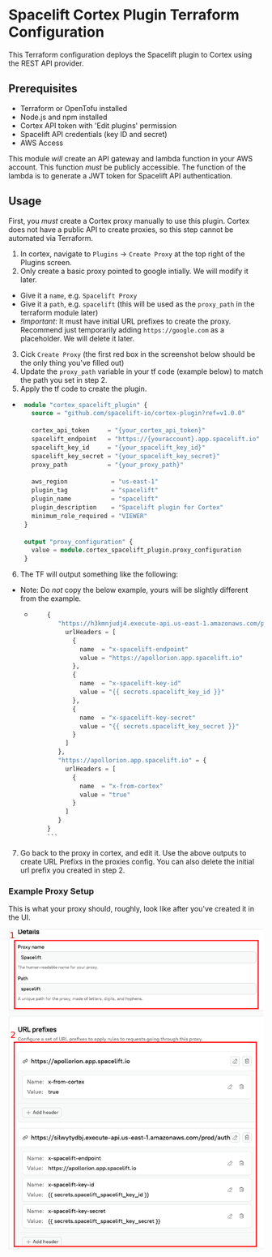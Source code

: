 # Spacelift Cortex Plugin Terraform Configuration

This Terraform configuration deploys the Spacelift plugin to Cortex using the REST API provider.

## Prerequisites

- Terraform or OpenTofu installed
- Node.js and npm installed
- Cortex API token with 'Edit plugins' permission
- Spacelift API credentials (key ID and secret)
- AWS Access

This module *will* create an API gateway and lambda function in your AWS account.
This function *must* be publicly accessible.
The function of the lambda is to generate a JWT token for Spacelift API authentication.

## Usage

First, you *must* create a Cortex proxy manually to use this plugin. Cortex does not have a public API to create
proxies, so this step cannot be automated via Terraform.

1. In cortex, navigate to `Plugins` -> `Create Proxy` at the top right of the Plugins screen.
2. Only create a basic proxy pointed to google intially. We will modify it later.

- Give it a `name`, e.g. `Spacelift Proxy`
- Give it a `path`, e.g. `spacelift` (this will be used as the `proxy_path` in the terraform module later)
- *!Important*: It must have initial URL prefixes to create the proxy. Recommend just temporarily adding
  `https://google.com` as a placeholder. We will delete it later.

3. Cick `Create Proxy` (the first red box in the screenshot below should be the only thing you've filled out)
4. Update the `proxy_path` variable in your tf code (example below) to match the path you set in step 2.
5. Apply the tf code to create the plugin.
  - ```terraform
     module "cortex_spacelift_plugin" {
       source = "github.com/spacelift-io/cortex-plugin?ref=v1.0.0"

       cortex_api_token     = "{your_cortex_api_token}"
       spacelift_endpoint   = "https://{youraccount}.app.spacelift.io"
       spacelift_key_id     = "{your_spacelift_key_id}"
       spacelift_key_secret = "{your_spacelift_key_secret}"
       proxy_path           = "{your_proxy_path}"

       aws_region            = "us-east-1"
       plugin_tag            = "spacelift"
       plugin_name           = "spacelift"
       plugin_description    = "Spacelift plugin for Cortex"
       minimum_role_required = "VIEWER"
     }

     output "proxy_configuration" {
       value = module.cortex_spacelift_plugin.proxy_configuration
     }
     ```
6. The TF will output something like the following:
- Note: Do *not* copy the below example, yours will be slightly different from the example.
  - ```terraform
        {
           "https://h3kmnjudj4.execute-api.us-east-1.amazonaws.com/prod/auth" = {
             urlHeaders = [
               {
                 name  = "x-spacelift-endpoint"
                 value = "https://apollorion.app.spacelift.io"
               },
               {
                 name  = "x-spacelift-key-id"
                 value = "{{ secrets.spacelift_key_id }}"
               },
               {
                 name  = "x-spacelift-key-secret"
                 value = "{{ secrets.spacelift_key_secret }}"
               }
             ]
           },
           "https://apollorion.app.spacelift.io" = {
             urlHeaders = [
               {
                 name  = "x-from-cortex"
                 value = "true"
               }
             ]
           }
        }
        ```

7. Go back to the proxy in cortex, and edit it. Use the above outputs to create URL Prefixs in the proxies config. You can also delete the initial url prefix you created in step 2.

### Example Proxy Setup

This is what your proxy should, roughly, look like after you've created it in the UI.

![proxy.png](proxy.png)
